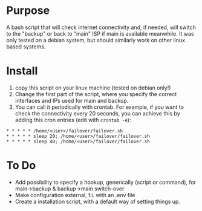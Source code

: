 # Purpose 

A bash script that will check internet connectivity and, if needed, will switch to the "backup" or back to "main" ISP if main is available meanwhile.
It was only tested on a debian system, but should similarly work on other linux based systems.
# Install

1. copy this script on your linux machine (tested on debian only!)
2. Change the first part of the script, where you specify the correct interfaces and IPs used for main and backup.
3. You can call it periodically with crontab. For example, if you want to check the connectivity every 20 seconds, you can achieve this by adding this cron entries (edit with `crontab -e`):

```
* * * * * /home/<user>/failover/failover.sh
* * * * * sleep 20; /home/<user>/failover/failover.sh
* * * * * sleep 40; /home/<user>/failover/failover.sh
```
       
# To Do
- Add possibility to specify a hookup, generically (script or command), for main->backup & backup->main switch-over
- Make configuration external, f.i. with an .env file
- Create a installation script, with a default way of setting things up. 
       
    
